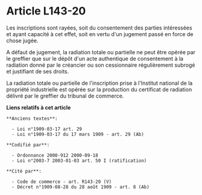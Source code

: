# Article L143-20

Les inscriptions sont rayées, soit du consentement des parties intéressées et ayant capacité à cet effet, soit en vertu d'un
jugement passé en force de chose jugée.

A défaut de jugement, la radiation totale ou partielle ne peut être opérée par le greffier que sur le dépôt d'un acte
authentique de consentement à la radiation donné par le créancier ou son cessionnaire régulièrement subrogé et justifiant de
ses droits.

La radiation totale ou partielle de l'inscription prise à l'Institut national de la propriété industrielle est opérée sur la
production du certificat de radiation délivré par le greffier du tribunal de commerce.

**Liens relatifs à cet article**

	**Anciens textes**:

	  - Loi n°1909-03-17 art. 29
	  - Loi n°1909-03-17 du 17 mars 1909 - art. 29 (Ab)

	**Codifié par**:

	  - Ordonnance 2000-912 2000-09-18
	  - Loi n°2003-7 2003-01-03 art. 50 I (ratification)

	**Cité par**:

	  - Code de commerce - art. R143-20 (V)
	  - Décret n°1909-08-28 du 28 août 1909 - art. 8 (Ab)
